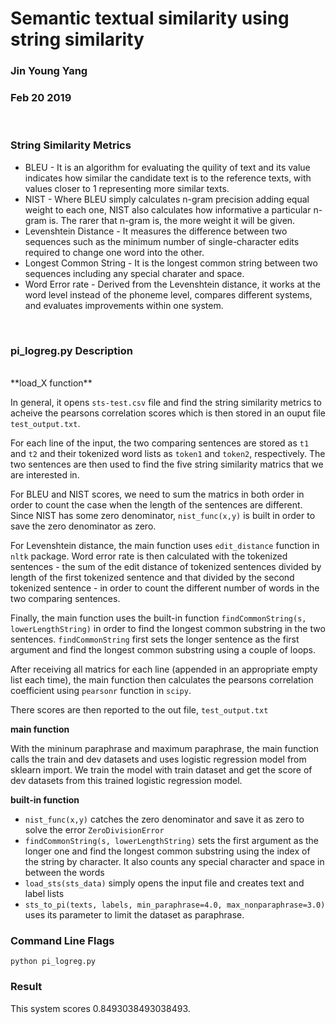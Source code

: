 # Semantic textual similarity using string similarity
### Jin Young Yang
### Feb 20 2019
<br>


### String Similarity Metrics

*   BLEU -  It is an algorithm for evaluating the quility of text and its value indicates how similar the candidate text is to the reference texts, with values closer to 1 representing more similar texts.
*   NIST -  Where BLEU simply calculates n-gram precision adding equal weight to each one, NIST also calculates how informative a particular n-gram is. The rarer that n-gram is, the more weight it will be given.
*   Levenshtein Distance -  It measures the difference between two sequences such as the minimum number of single-character edits required to change one word into the other. 
*   Longest Common String -   It is the longest common string between two sequences including any special charater and space. 
*   Word Error rate -   Derived from the Levenshtein distance, it works at the word level instead of the phoneme level, compares different systems, and evaluates improvements within one system.
<br>

### pi_logreg.py   Description
<br>
**load_X function**

In general, it opens `sts-test.csv` file and find the string similarity metrics to acheive the pearsons correlation scores which is then stored in an ouput file `test_output.txt`.

For each line of the input, the two comparing sentences are stored as `t1` and `t2` and their tokenized word lists as `token1` and `token2`, respectively.
The two sentences are then used to find the five string similarity matrics that we are interested in. 

For BLEU and NIST scores, we need to sum the matrics in both order in order to count the case when the length of the sentences are different. Since NIST has some zero denominator, `nist_func(x,y)` is built in order to save the zero denominator as zero. 

For Levenshtein distance, the main function uses `edit_distance` function in `nltk` package. Word error rate is then calculated with the tokenized sentences - the sum of the edit distance of tokenized sentences divided by length of the first tokenized sentence and that divided by the second tokenized sentence - in order to count the different number of words in the two comparing sentences.

Finally, the main function uses the built-in function `findCommonString(s, lowerLengthString)` in order to find the longest common substring in the two sentences. `findCommonString` first sets the longer sentence as the first argument and find the longest common substring using a couple of loops. 

After receiving all matrics for each line (appended in an appropriate empty list each time), the main function then calculates the pearsons correlation coefficient using `pearsonr` function in `scipy`. 

There scores are then reported to the out file, `test_output.txt`
<br>

**main function**

With the mininum paraphrase and maximum paraphrase, the main function calls the train and dev datasets and uses logistic regression model from sklearn import. We train the model with train dataset and get the score of dev datasets from this trained logistic regression model.
<br>

**built-in function**

* `nist_func(x,y)` catches the zero denominator and save it as zero to solve the error `ZeroDivisionError`
* `findCommonString(s, lowerLengthString)` sets the first argument as the longer one and find the longest common substring using the index of the string by character. It also counts any special character and space in between the words
* `load_sts(sts_data)` simply opens the input file and creates text and label lists
* `sts_to_pi(texts, labels, min_paraphrase=4.0, max_nonparaphrase=3.0)` uses its parameter to limit the dataset as paraphrase.


###  Command Line Flags
`python pi_logreg.py`

### Result

This system scores 0.8493038493038493.
